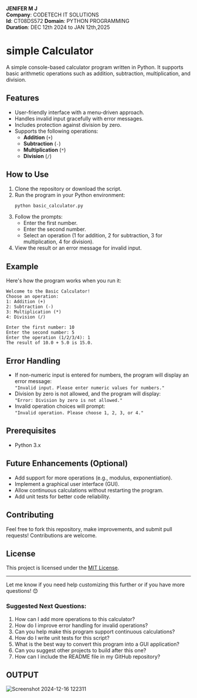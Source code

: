 
**JENIFER M J**  
**Company**: CODETECH IT SOLUTIONS  
**Id**: CT08DS572
**Domain**: PYTHON PROGRAMMING  
**Duration**: DEC 12th 2024 to JAN 12th,2025


# simple Calculator

A simple console-based calculator program written in Python. It supports basic arithmetic operations such as addition, subtraction, multiplication, and division.

## Features

- User-friendly interface with a menu-driven approach.
- Handles invalid input gracefully with error messages.
- Includes protection against division by zero.
- Supports the following operations:
  - **Addition** (`+`)
  - **Subtraction** (`-`)
  - **Multiplication** (`*`)
  - **Division** (`/`)

## How to Use

1. Clone the repository or download the script.
2. Run the program in your Python environment:
   ```bash
   python basic_calculator.py
   ```
3. Follow the prompts:
   - Enter the first number.
   - Enter the second number.
   - Select an operation (1 for addition, 2 for subtraction, 3 for multiplication, 4 for division).
4. View the result or an error message for invalid input.

## Example

Here's how the program works when you run it:

```
Welcome to the Basic Calculator!
Choose an operation:
1: Addition (+)
2: Subtraction (-)
3: Multiplication (*)
4: Division (/)

Enter the first number: 10
Enter the second number: 5
Enter the operation (1/2/3/4): 1
The result of 10.0 + 5.0 is 15.0.
```

## Error Handling

- If non-numeric input is entered for numbers, the program will display an error message:  
  `"Invalid input. Please enter numeric values for numbers."`
- Division by zero is not allowed, and the program will display:  
  `"Error: Division by zero is not allowed."`
- Invalid operation choices will prompt:  
  `"Invalid operation. Please choose 1, 2, 3, or 4."`

## Prerequisites

- Python 3.x

## Future Enhancements (Optional)

- Add support for more operations (e.g., modulus, exponentiation).
- Implement a graphical user interface (GUI).
- Allow continuous calculations without restarting the program.
- Add unit tests for better code reliability.

## Contributing

Feel free to fork this repository, make improvements, and submit pull requests! Contributions are welcome.

## License

This project is licensed under the [MIT License](LICENSE).

---

Let me know if you need help customizing this further or if you have more questions! 😊 

### Suggested Next Questions:
1. How can I add more operations to this calculator?
2. How do I improve error handling for invalid operations?
3. Can you help make this program support continuous calculations?
4. How do I write unit tests for this script?
5. What is the best way to convert this program into a GUI application?
6. Can you suggest other projects to build after this one?
7. How can I include the README file in my GitHub repository?


## OUTPUT
![Screenshot 2024-12-16 122311](https://github.com/user-attachments/assets/84445a69-a031-433f-9a02-2fe22fc87003)


